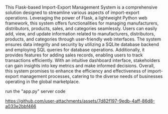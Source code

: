 This Flask-based Import-Export Management System is a comprehensive solution designed to 
streamline various aspects of import-export operations. Leveraging the power of Flask, a 
lightweight Python web framework, this system offers functionalities for managing 
manufacturers, distributors, products, sales, and categories seamlessly. Users can easily add, 
view, and update information related to manufacturers, distributors, products, and categories 
through user-friendly web interfaces. The system ensures data integrity and security by 
utilizing a SQLite database backend and employing SQL queries for database operations. 
Additionally, it provides features for adding sales records, enabling users to track transactions 
efficiently. With an intuitive dashboard interface, stakeholders can gain insights into key 
metrics and make informed decisions. Overall, this system promises to enhance the efficiency 
and effectiveness of import-export management processes, catering to the diverse needs of 
businesses operating in the global marketplace.

run the "app.py" server code 



https://github.com/user-attachments/assets/7d82f197-9edb-4aff-86d8-a033e2bbf466

